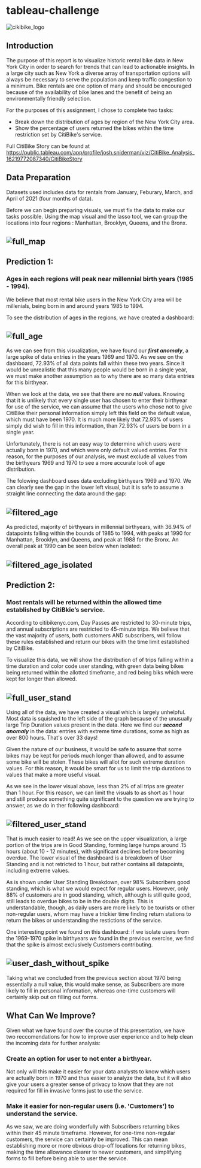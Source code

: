 # tableau-challenge

![cikibike_logo](Images/cikibike_logo.jpg)

## Introduction

The purpose of this report is to visualize historic rental bike data in New York City in order to search for trends that can lead to actionable insights. In a large city such as New York a diverse array of transportation options will always be necessary to serve the population and keep traffic congestion to a minimum. Bike rentals are one option of many and should be encouraged because of the availability of bike lanes and the benefit of being an environmentally friendly selection.

For the purposes of this assignment, I chose to complete two tasks:
- Break down the distribution of ages by region of the New York City area.
- Show the percentage of users returned the bikes within the time restriction set by CitiBike's service.

Full CitiBike Story can be found at https://public.tableau.com/app/profile/josh.sniderman/viz/CitiBike_Analysis_16219772087340/CitiBikeStory

## Data Preparation

Datasets used includes data for rentals from January, Feburary, March, and April of 2021 (four months of data).

Before we can begin preparing visuals, we must fix the data to make our tasks possible. Using the map visual and the lasso tool, we can group the locations into four regions : Manhattan, Brooklyn, Queens, and the Bronx. 


![full_map](Images/full_map.png)
-----

## Prediction 1: 
### Ages in each regions will peak near millennial birth years (1985 - 1994).

We believe that most rental bike users in the New York City area will be millenials, being born in and around years 1985 to 1994.

To see the distribution of ages in the regions, we have created a dashboard:


![full_age](Images/full_age.png)
-----

As we can see from this visualization, we have found our ***first anomaly***, a large spike of data entries in the years 1969 and 1970. As we see on the dashboard, 72.93% of all data points fall within these two years. Since it would be unrealistic that this many people would be born in a single year, we must make another assumption as to why there are so many data entries for this birthyear.

When we look at the data, we see that there are no ***null*** values. Knowing that it is unlikely that every single user has chosen to enter their birthyear for use of the service, we can assume that the users who chose not to give CitiBike their personal information simply left this field on the default value, which must have been 1970. It is much more likely that 72.93% of users simply did wish to fill in this information, than 72.93% of users be born in a single year.

Unfortunately, there is not an easy way to determine which users were actually born in 1970, and which were only default valued entries. For this reason, for the purposes of our analysis, we must exclude all values from the birthyears 1969 and 1970 to see a more accurate look of age distribution. 

The folowing dashboard uses data excluding birthyears 1969 and 1970. We can clearly see the gap in the lower left visual, but it is safe to assume a straight line connecting the data around the gap:


![filtered_age](Images/filtered_age.png)
-----

As predicted, majority of birthyears in millennial birthyears, with 36.94% of datapoints falling within the bounds of 1985 to 1994, with peaks at 1990 for Manhattan, Brooklyn, and Queens, and peak at 1988 for the Bronx. An overall peak at 1990 can be seen below when isolated:


![filtered_age_isolated](Images/filtered_age_isolated.png)
-----

## Prediction 2: 
### Most rentals will be returned within the allowed time established by CitiBkie’s service.

According to citibikenyc.com, Day Passes are restricted to 30-minute trips, and annual subscriptions are restricted to 45-minute trips. We believe that the vast majority of users, both customers AND subscribers, will follow these rules established and return our bikes with the time limit established by CitiBike.

To visualize this data, we will show the distribution of of trips falling within a time duration and color code user standing, with green data being bikes being returned within the allotted timeframe, and red being biks which were kept for longer than allowed. 


![full_user_stand](Images/full_user_stand.png)
-----

Using all of the data, we have created a visual which is largely unhelpful. Most data is squished to the left side of the graph because of the unusually large Trip Duration values present in the data. Here we find our ***second anomaly*** in the data: entries with extreme time durations, some as high as over 800 hours. That's over 33 days!

Given the nature of our business, it would be safe to assume that some bikes may be kept for periods much longer than allowed, and to assume some bike will be stolen. These bikes will allot for such extreme duration values. For this reason, it would be smart for us to limit the trip durations to values that make a more useful visual.

As we see in the lower visual above, less than 2% of all trips are greater than 1 hour. For this reason, we can limit the visuals to as short as 1 hour and still produce something quite significant to the question we are trying to answer, as we do in ther following dashboard:

![filtered_user_stand](Images/filtered_user_stand.png)
-----

That is much easier to read! As we see on the upper visualization, a large portion of the trips are in Good Standing, forming large humps around .15 hours (about 10 - 12 minutes), with significant declines before becoming overdue. The lower visual of the dashboard is a breakdown of User Standing and is not retricted to 1 hour, but rather contains all datapoints, including extreme values.

As is shown under User Standing Breakdown, over 98% Subscribers good standing, which is what we would expect for regular users. However, only 88% of customers are in good standing, which, although is still quite good, still leads to overdue bikes to be in the double digits. This is understandable, though, as daily users are more likely to be tourists or other non-regular users, whom may have a trickier time finding return stations to return the bikes or understanding the restictions of the service.

One interesting point we found on this dashboard: if we isolate users from the 1969-1970 spike in birthyears we found in the previous exercise, we find that the spike is almost exclusively Customers contributing.

![user_dash_without_spike](Images/user_dash_without_spike.png)
-----

Taking what we concluded from the previous section about 1970 being essentially a null value, this would make sense, as Subscribers are more likely to fill in personal information, whereas one-time customers will certainly skip out on filling out forms.

## What Can We Improve?

Given what we have found over the course of this presentation, we have two reccomendations for how to improve user experience and to help clean the incoming data for further analysis:

### Create an option for user to not enter a birthyear.

Not only will this make it easier for your data analysts to know which users are actually born in 1970 and thus easier to analyze the data, but it will also give your users a greater sense of privacy to know that they are not required for fill in invasive forms just to use the service. 

### Make it easier for non-regular users (i.e. 'Customers') to understand the service.

As we saw, we are doing wonderfully with Subscribers returning bikes within their 45 minute timeframe. However, for one-time non-regular customers, the service can certainly be improved. This can mean establishing more or more obvious drop-off locations for returning bikes, making the time allowance clearer to newer customers, and simplifying forms to fill before being able to user the service. 
